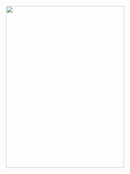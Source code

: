 <div align="center">


<img src="https://user-images.githubusercontent.com/46443443/232573258-6723bd7c-f33e-42b5-99e6-8225f4f4ba17.jpg"  width="80%" height="440">
</div>


